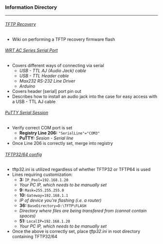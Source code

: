 ### Information Directory ###
---
###### [TFTP Recovery](TFTP%20Recovery.pdf) ######
- Wiki on performing a TFTP recovery firmware flash

###### [WRT AC Series Serial Port](WRT1X00AC(S)%20Serial%20Port.pdf) ######
- Covers different ways of connecting via serial
  - _USB - TTL AJ (Audio Jack) cable_
  - _USB - TTL Header cable_
  - _Max232 RS-232 Line Driver_
  - _Arduino_
- Covers header [serial] port pin out
- Describes how to install an audio jack into the case for easy access with a USB - TTL AJ cable

###### [PuTTY Serial Session](Putty-Serial-Session.reg) ######
- Verify correct COM port is set
  - __Registry Line 206:__ `"SerialLine"="COM3"`
  - __PuTTY:__ _Sesion - Serial line_
- Once Line 206 is correctly set, merge into registry

###### [TFTP32/64 config](tftpd32.ini) ######
- tftp32.ini is utilized regardless of whether TFTP32 or TFTP64 is used
- Lines requiring customization:
  -  __3:__ `IP_Pool=192.168.1.20`
    - _Your PC IP, which needs to be manually set_
  -  __9:__ `Mask=255.255.255.0`
  -  __10:__ `Gateway=192.168.1.1`
    - _IP of device you're flashing (i.e. a router)_
  -  __36:__ `BaseDirectory=D:\TFTP\FLASH`
    - _Directory where files are being transfered from (cannot contain spaces)_
  -  __51:__ `LocalIP=192.168.1.20`
    - _Your PC IP, which needs to be manually set_
- Once the above is correctly set, place _tftp32.ini_ in root directory containing TFTP32/64
 
